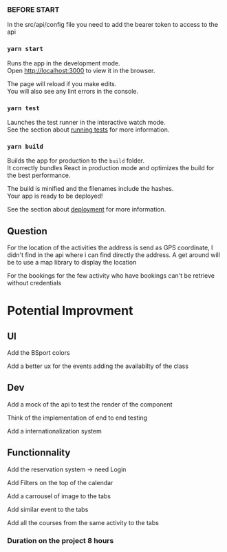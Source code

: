 ### BEFORE START
In the src/api/config file you need to add the bearer token to access to the api
### `yarn start`

Runs the app in the development mode.\
Open [http://localhost:3000](http://localhost:3000) to view it in the browser.

The page will reload if you make edits.\
You will also see any lint errors in the console.

### `yarn test`

Launches the test runner in the interactive watch mode.\
See the section about [running tests](https://facebook.github.io/create-react-app/docs/running-tests) for more information.

### `yarn build`

Builds the app for production to the `build` folder.\
It correctly bundles React in production mode and optimizes the build for the best performance.

The build is minified and the filenames include the hashes.\
Your app is ready to be deployed!

See the section about [deployment](https://facebook.github.io/create-react-app/docs/deployment) for more information.

## Question
For the location of the activities the address is send as GPS coordinate, I didn't find in the api where i can find directly the address. A get around will be to use a map library to display the location

For the bookings for the few activity who have bookings can't be retrieve without credentials

# Potential Improvment
## UI
Add the BSport colors

Add a better ux for the events adding the availabilty of the class

## Dev
Add a mock of the api to test the render of the component

Think of the implementation of end to end testing

Add a internationalization system

## Functionnality
Add the reservation system -> need Login

Add Filters on the top of the calendar

Add a carrousel of image to the tabs

Add similar event to the tabs

Add all the courses from the same activity to the tabs


### Duration on the project 8 hours